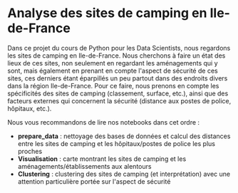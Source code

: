 # Analyse des sites de camping en Ile-de-France
Dans ce projet du cours de Python pour les Data Scientists, nous regardons les sites de camping en Ile-de-France. Nous cherchons à faire un état des lieux de ces sites, non seulement en regardant les aménagements qui y sont, mais également en prenant en compte l'aspect de sécurité de ces sites, ces derniers étant éparpillés un peu partout dans des endroits divers dans la région Ile-de-France. Pour ce faire, nous prenons en compte les spécificités des sites de camping (classement, surface, etc.), ainsi que des facteurs externes qui concernent la sécurité (distance aux postes de police, hôpitaux, etc.). 

Nous vous recommandons de lire nos notebooks dans cet ordre : 

* **prepare_data** : nettoyage des bases de données et calcul des distances entre les sites de camping et les hôpitaux/postes de police les plus proches
* **Visualisation** : carte montrant les sites de camping et les aménagements/établissements aux alentours
* **Clustering** : clustering des sites de camping (et interprétation) avec une attention particulière portée sur l'aspect de sécurité
